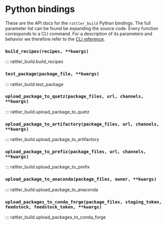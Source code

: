 # Python bindings

These are the API docs for the `rattler_build` Python bindings.
The full parameter list can be found be expanding the source code.
Every function corresponds to a CLI command.
For a description of its parameters and behavior we therefore refer to the [CLI reference](./cli.md).


### `build_recipes(recipes, **kwargs)`
::: rattler_build.build_recipes

### `test_package(package_file, **kwargs)`
::: rattler_build.test_package

### `upload_package_to_quetz(package_files, url, channels, **kwargs)`
::: rattler_build.upload_package_to_quetz

### `upload_package_to_artifactory(package_files, url, channels, **kwargs)`
::: rattler_build.upload_package_to_artifactory

### `upload_package_to_prefix(package_files, url, channels, **kwargs)`
::: rattler_build.upload_package_to_prefix

### `upload_package_to_anaconda(package_files, owner, **kwargs)`
::: rattler_build.upload_package_to_anaconda

### `upload_packages_to_conda_forge(package_files, staging_token, feedstock, feedstock_token, **kwargs)`
::: rattler_build.upload_packages_to_conda_forge
